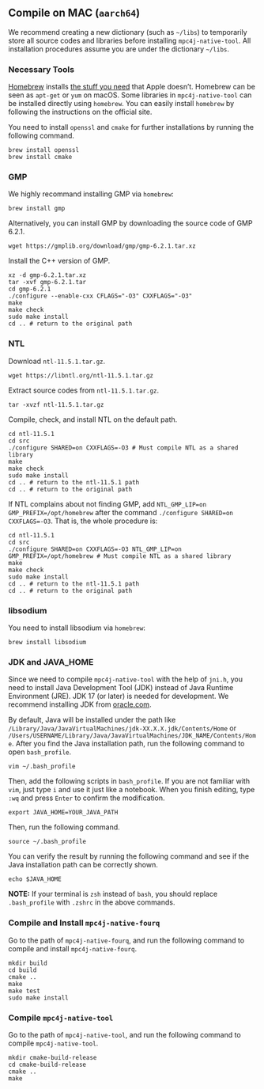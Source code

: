 ## Compile on MAC (`aarch64`)

We recommend creating a new dictionary (such as `~/libs`) to temporarily store all source codes and libraries before installing `mpc4j-native-tool`. All installation procedures assume you are under the dictionary `~/libs`.

### Necessary Tools

[Homebrew](https://brew.sh/) installs [the stuff you need](https://formulae.brew.sh/formula/) that Apple doesn’t. Homebrew can be seen as `apt-get` or `yum` on macOS. Some libraries in `mpc4j-native-tool` can be installed directly using `homebrew`. You can easily install `homebrew` by following the instructions on the official site.

You need to install `openssl` and `cmake` for further installations by running the following command.

```shell
brew install openssl
brew install cmake
```

### GMP

We highly recommand installing GMP via `homebrew`:

```shell
brew install gmp
```

Alternatively, you can install GMP by downloading the source code of GMP 6.2.1.

```shell
wget https://gmplib.org/download/gmp/gmp-6.2.1.tar.xz
```

Install the C++ version of GMP.

```shell
xz -d gmp-6.2.1.tar.xz
tar -xvf gmp-6.2.1.tar
cd gmp-6.2.1
./configure --enable-cxx CFLAGS="-O3" CXXFLAGS="-O3"
make
make check
sudo make install
cd .. # return to the original path
```

### NTL

Download `ntl-11.5.1.tar.gz`.

```shell
wget https://libntl.org/ntl-11.5.1.tar.gz
```

Extract source codes from `ntl-11.5.1.tar.gz`.

```shell
tar -xvzf ntl-11.5.1.tar.gz
```

Compile, check, and install NTL on the default path.

```shell
cd ntl-11.5.1
cd src
./configure SHARED=on CXXFLAGS=-O3 # Must compile NTL as a shared library
make
make check
sudo make install
cd .. # return to the ntl-11.5.1 path
cd .. # return to the original path
```

If NTL complains about not finding GMP, add `NTL_GMP_LIP=on GMP_PREFIX=/opt/homebrew` after the command `./configure SHARED=on CXXFLAGS=-O3`. That is, the whole procedure is:

```shell
cd ntl-11.5.1
cd src
./configure SHARED=on CXXFLAGS=-O3 NTL_GMP_LIP=on GMP_PREFIX=/opt/homebrew # Must compile NTL as a shared library
make
make check
sudo make install
cd .. # return to the ntl-11.5.1 path
cd .. # return to the original path
```

### libsodium

You need to install libsodium via `homebrew`: 

```shell
brew install libsodium
```

### JDK and JAVA_HOME

Since we need to compile `mpc4j-native-tool` with the help of `jni.h`, you need to install Java Development Tool (JDK) instead of Java Runtime Environment (JRE). JDK 17 (or later) is needed for development. We recommend installing JDK from [oracle.com](https://www.oracle.com/java/technologies/downloads/).

By default, Java will be installed under the path like `/Library/Java/JavaVirtualMachines/jdk-XX.X.X.jdk/Contents/Home` or `/Users/USERNAME/Library/Java/JavaVirtualMachines/JDK_NAME/Contents/Home`. After you find the Java installation path, run the following command to open `bash_profile`.

```shell
vim ~/.bash_profile
```

Then, add the following scripts in `bash_profile`. If you are not familiar with `vim`, just type `i` and use it just like a notebook. When you finish editing, type `:wq` and press `Enter` to confirm the modification.

```
export JAVA_HOME=YOUR_JAVA_PATH
```

Then, run the following command.

```shell
source ~/.bash_profile
```

You can verify the result by running the following command and see if the Java installation path can be correctly shown.

```
echo $JAVA_HOME
```

**NOTE:** If your terminal is `zsh` instead of `bash`, you should replace `.bash_profile` with `.zshrc` in the above commands.

### Compile and Install `mpc4j-native-fourq`

Go to the path of `mpc4j-native-fourq`, and run the following command to compile and install `mpc4j-native-fourq`.

```shell
mkdir build
cd build
cmake .. 
make 
make test
sudo make install
```

### Compile `mpc4j-native-tool`

Go to the path of `mpc4j-native-tool`, and run the following command to compile `mpc4j-native-tool`.

```shell
mkdir cmake-build-release
cd cmake-build-release
cmake ..
make
```